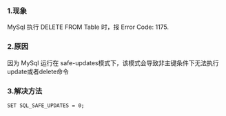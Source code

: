### 1.现象
MySql 执行 DELETE FROM Table 时，报 Error Code: 1175.

### 2.原因
因为 MySql 运行在 safe-updates模式下，该模式会导致非主键条件下无法执行update或者delete命令

### 3.解决方法
```
SET SQL_SAFE_UPDATES = 0;
```

